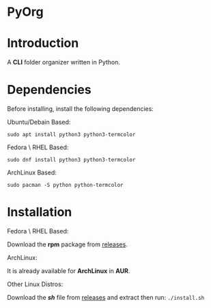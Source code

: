[releases]: https://github.com/abdurehman4/pyorg/releases/tag/v1.0.0-1 'releases'
# PyOrg 
# Introduction
A **CLI** folder organizer written in Python.
# Dependencies
Before installing, install the following dependencies:

Ubuntu/Debain Based:

```sudo apt install python3 python3-termcolor```

Fedora \ RHEL Based:

```sudo dnf install python3 python3-termcolor```

ArchLinux Based:

```sudo pacman -S python python-termcolor```
# Installation
Fedora \ RHEL Based:

Download the **rpm** package from [releases].

ArchLinux:

It is already available for **ArchLinux** in **AUR**.

Other Linux Distros:

Download the ***sh*** file from [releases] and extract then run:
``./install.sh``
